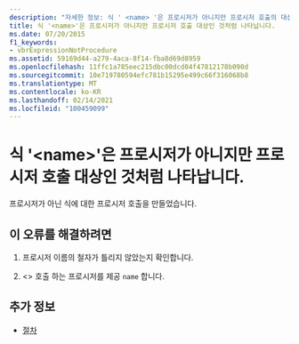 ```yaml
---
description: "자세한 정보: 식 ' <name> '은 프로시저가 아니지만 프로시저 호출의 대상으로 발생 합니다."
title: 식 '<name>'은 프로시저가 아니지만 프로시저 호출 대상인 것처럼 나타납니다.
ms.date: 07/20/2015
f1_keywords:
- vbrExpressionNotProcedure
ms.assetid: 59169d44-a279-4aca-8f14-fba8d69d8959
ms.openlocfilehash: 11ffc1a785eec215dbc00dcd04f47812178b090d
ms.sourcegitcommit: 10e719780594efc781b15295e499c66f316068b8
ms.translationtype: MT
ms.contentlocale: ko-KR
ms.lasthandoff: 02/14/2021
ms.locfileid: "100459099"
---
```

# <a name="expression-name-is-not-a-procedure-but-occurs-as-the-target-of-a-procedure-call"></a>식 '\<name>'은 프로시저가 아니지만 프로시저 호출 대상인 것처럼 나타납니다.

프로시저가 아닌 식에 대한 프로시저 호출을 만들었습니다.  
  
## <a name="to-correct-this-error"></a>이 오류를 해결하려면  
  
1. 프로시저 이름의 철자가 틀리지 않았는지 확인합니다.  
  
2. <> 호출 하는 프로시저를 제공 `name` 합니다.  
  
## <a name="see-also"></a>추가 정보

- [절차](../programming-guide/language-features/procedures/index.md)
